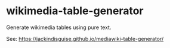# wikimedia-table-generator
Generate wikimedia tables using pure text.

See: https://jackindisguise.github.io/mediawiki-table-generator/
